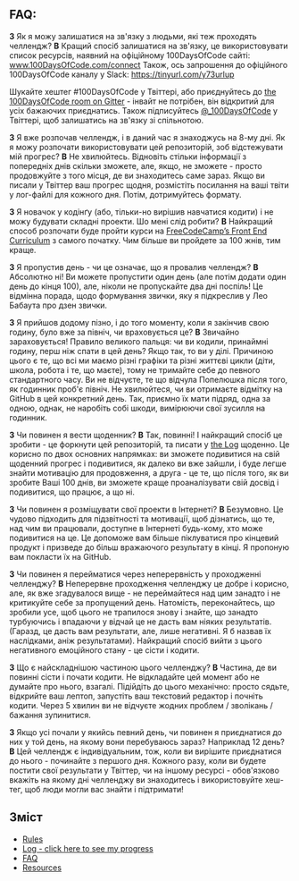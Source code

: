 ## FAQ:

**З** Як я можу залишатися на зв'язку з людьми, які теж проходять челлендж?
**В** Кращий спосіб залишатися на зв'язку, це використовувати список ресурсів, наявний на офіційному 100DaysOfCode сайті: www.100DaysOfCode.com/connect
Також, ось запрошення до офіційного 100DaysOfCode каналу у Slack: https://tinyurl.com/y73urlup

Шукайте хештег #100DaysOfCode у Твіттері, або приєднуйтесь до [the 100DaysOfCode room on Gitter](https://gitter.im/Kallaway/100DaysOfCode) - інвайт не потрібен, він відкритий для усіх бажаючих приєднатись. Також підписуйтесь [@_100DaysOfCode](https://twitter.com/_100DaysOfCode) у Твіттері, щоб залишатись на зв'язку зі спільнотою.

**З** Я вже розпочав челлендж, і в даний час я знаходжусь на 8-му дні. Як я можу розпочати використовувати цей репозиторій, зоб відстежувати мій прогрес?
**В** Не хвилюйтесь. Відновіть стільки інформації з попередніх днів скільки зможете, але, якщо, не зможете - просто продовжуйте з того місця, де ви знаходитесь саме зараз. Якщо ви писали у Твіттер ваш прогрес щодня, розмістіть посилання на ваші твіти у лог-файлі для кожного дня. Потім, дотримуйтесь формату.

**З** Я новачок у кодінґу (або, тільки-но вирішив навчатися кодити) і не можу будувати складні проекти. Шо мені слід робити?
**В** Найкращий способ розпочати буде пройти курси на [FreeCodeCamp’s Front End Curriculum](https://www.freecodecamp.com/) з самого початку. Чим більше ви пройдете за 100 жнів, тим краще.

**З** Я пропустив день - чи це означає, що я провалив челлендж?
**В** Абсолютно ні! Ви можете  пропустити один день (але потім додати один день до кінця 100), але, ніколи не пропускайте два дні поспіль! Це відмінна порада, щодо формування звички, яку я підкреслив у Лео Бабаута про дзен звички.

**З** Я прийшов додому пізно, і до того моменту, коли я закінчив свою годину, було вже за північ, чи враховується це?
**В** Звичайно зараховується! Правило великого пальця: чи ви кодили, принаймні годину, перш ніж спати в цей день? Якщо так, то ви у ділі.
Причиною цього є те, що всі ми маємо різні графіки та різні життєві цикли (діти, школа, робота і те, що маєте), тому не тримайте себе до певного стандартного часу. Ви не відчуєте, те що відчула Попелюшка після того, як годинник проб'є північ.
Не хвилюйтеся, чи ви отримаєте відмітку на GitHub в цей конкретний день. Так, приємно їх мати підряд, одна за одною, однак, не наробіть собі шкоди, вимірюючи свої зусилля на годинник.

**З** Чи повинен я вести щоденник?
**В** Так, повинні! І найкращий спосіб це зробити - це форкнути цей репозиторій, та писати у [the Log](log.md) щоденно. Це корисно по двох основних напрямках: ви зможете подивитися на свій щоденний прогрес і подивитися, як далеко ви вже зайшли, і буде легше знайти мотивацію для продовження, а друга - це те, що після того, як ви зробите Ваші 100 днів, ви зможете краще проаналізувати свій досвід і подивитися, що працює, а що ні.

**З** Чи повинен я розміщувати свої проекти в Інтернеті?
**В** Безумовно. Це чудово підходить для підзвітності та мотивації, щоб дізнатись, що те, над чим ви працювали, доступне в Інтернеті будь-кому, хто може подивитися на це. Це допоможе вам більше піклуватися про кінцевий продукт і призведе до більш вражаючого результату в кінці. Я пропоную вам покласти їх на GitHub.

**З** Чи повинен я перейматися через неперервність у проходженні челленджу?
**В** Неперервне проходження челленджу це добре і корисно, але, як вже згадувалося вище - не переймайтеся над цим занадто і не критикуйте себе за пропущений день. Натомість, переконайтесь,  що зробили усе, щоб цього не трапилося знову і знайте, що занадто турбуючись і впадаючи у відчай це не дасть вам ніяких результатів. (Гаразд, це дасть вам результати, але, лише негативні. Я б назвав їх наслідками, аніж результатами). Найкращий спосіб вийти з цього негативного емоційного стану - це сісти і кодити.

**З** Що є найскладнішою частиною цього челленджу?
**В** Частина, де ви повинні сісти і почати кодити. Не відкладайте цей момент або не думайте про нього, взагалі. Підійдіть до цього механічно: просто сядьте, відкрийте ваш лептоп, запустіть ваш текстовий редактор і почніть кодити. Через 5 хвилин ви не відчуєте жодних проблем / зволікань / бажання зупинитися.

**З** Якщо усі почали у якийсь певний день, чи повинен я приєднатися до них у той день, на якому вони перебуваюсь зараз? Наприклад 12 день?
**В** Цей челлендж є індивідуальним, тож, коли ви вирішите приєднатися до нього - починайте з першого дня. Кожного разу, коли ви будете постити свої результати у Твіттер, чи на іншому ресурсі - обов'язково вкажіть на якому дні челленджу ви знаходитесь і використовуйте хеш-тег, щоб люди могли вас знайти і підтримати!

## Зміст
* [Rules](rules.md)
* [Log - click here to see my progress](log.md)
* [FAQ](FAQ.md)
* [Resources](resources.md)
